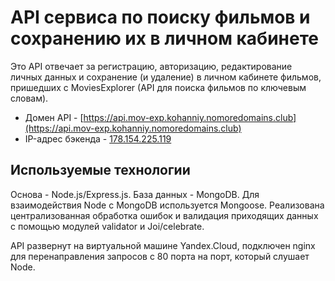 # API сервиса по поиску фильмов и сохранению их в личном кабинете

Это API отвечает за регистрацию, авторизацию, редактирование личных данных и сохранение (и удаление) в личном кабинете фильмов, пришедших с MoviesExplorer (API для поиска фильмов по ключевым словам).

* Домен API - [https://api.mov-exp.kohanniy.nomoredomains.club](https://api.mov-exp.kohanniy.nomoredomains.club)
* IP-адрес бэкенда - [178.154.225.119](https://178.154.225.119)

## Используемые технологии

Основа - Node.js/Express.js. База данных - MongoDB. Для взаимодействия Node с MongoDB используется Mongoose. Реализована централизованная обработка ошибок и валидация приходящих данных с помощью модулей validator и Joi/celebrate.

API развернут на виртуальной машине Yandex.Cloud, подключен nginx для перенаправления запросов с 80 порта на порт, который слушает Node.
